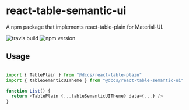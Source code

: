 # react-table-semantic-ui

A npm package that implements react-table-plain for Material-UI.

![travis build](https://img.shields.io/travis/DCCS-IT-Business-Solutions/react-table-semantic-ui.svg?style=flat-square)
![npm version](https://img.shields.io/npm/v/react-table-semantic-ui.svg?style=flat-square)

## Usage

```javascript

import { TablePlain } from "@dccs/react-table-plain"
import { tableSemanticUITheme } from "@dccs/react-table-semantic-ui"

function List() {
  return <TablePlain {...tableSemanticUITheme} data={...} />
}

```
